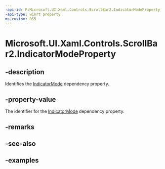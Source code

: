 ```yaml
---
-api-id: P:Microsoft.UI.Xaml.Controls.ScrollBar2.IndicatorModeProperty
-api-type: winrt property
ms.custom: RS5
---
```


<!-- Property syntax.
public DependencyProperty IndicatorModeProperty { get; }
-->

# Microsoft.UI.Xaml.Controls.ScrollBar2.IndicatorModeProperty

## -description

Identifies the [IndicatorMode](scrollbar2_indicatormode.md) dependency property.

## -property-value

The identifier for the [IndicatorMode](scrollbar2_indicatormode.md) dependency property.

## -remarks

## -see-also

## -examples


